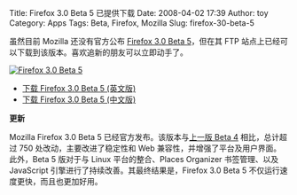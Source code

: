 Title: Firefox 3.0 Beta 5 已提供下载
Date: 2008-04-02 17:39
Author: toy
Category: Apps
Tags: Beta, Firefox, Mozilla
Slug: firefox-30-beta-5

虽然目前 Mozilla 还没有官方公布 [Firefox 3.0 Beta
5](http://www.mozilla.com/en-US/firefox/3.0b5/releasenotes/)，但在其 FTP
站点上已经可以下载到该版本。喜欢追新的朋友可以立即动手了。

[![Firefox 3.0 Beta
5](http://i.linuxtoy.org/i/2008/04/firefox3b5.png "firefox3b5")](http://i.linuxtoy.org/i/2008/04/firefox3b5.png)

- [下载 Firefox 3.0 Beta 5
(英文版)](http://ftp-mozilla.netscape.com/pub/mozilla.org/firefox/releases/3.0b5/linux-i686/en-US/)  
- [下载 Firefox 3.0 Beta 5
(中文版)](http://ftp-mozilla.netscape.com/pub/mozilla.org/firefox/releases/3.0b5/linux-i686/zh-CN/)

**更新**

Mozilla Firefox 3.0 Beta 5 已经官方发布。该版本与[上一版 Beta
4](http://linuxtoy.org/archives/firefox-30-beta-4.html) 相比，总计超过
750 处改动，主要改进了稳定性和 Web
兼容性，并增强了平台及用户界面。此外，Beta 5 版对于与 Linux
平台的整合、Places Organizer 书签管理、以及 JavaScript
引擎进行了持续改善。其最终结果是，Firefox 3.0 Beta 5
不仅运行速度更快，而且也更加好用。
